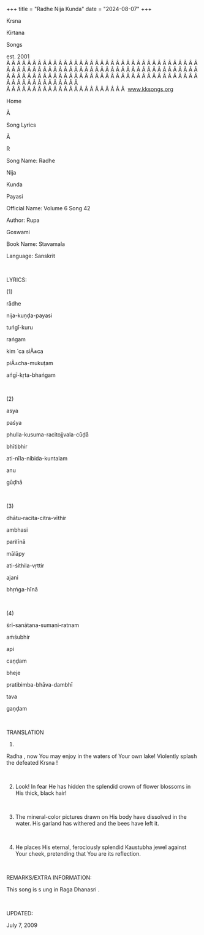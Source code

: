 +++ 
title = "Radhe Nija Kunda"
date = "2024-08-07"
+++

Krsna
 
Kirtana
 
Songs

est. 2001
Â Â Â Â Â Â Â Â Â Â Â Â Â Â Â Â Â Â Â Â Â Â Â Â Â Â Â Â Â Â Â Â Â Â Â Â Â Â Â Â Â Â Â Â Â Â Â Â Â Â Â Â Â Â Â Â Â Â Â Â Â Â Â Â Â Â Â Â Â Â Â Â Â Â Â Â Â Â Â Â Â Â Â Â Â Â Â Â Â Â Â Â Â Â Â Â Â Â Â Â Â Â Â Â Â Â Â Â Â Â Â Â Â Â Â Â Â Â Â Â Â Â Â Â Â  
Â Â Â Â Â Â Â Â Â Â Â Â Â Â Â Â Â Â Â Â Â Â Â  
www.kksongs.org








Home


Ã 
 
Song Lyrics
 
Ã 
 
R


Song Name: 
Radhe
 
Nija
 
Kunda
 
Payasi


Official Name: Volume 6 Song 42


Author: 
Rupa
 
Goswami




Book Name: 
Stavamala


Language: 
Sanskrit




 


LYRICS:


(1)


rādhe
 
nija-kuṇḍa-payasi
 
tuńgī-kuru


rańgam


kim
́ ca 
siÃ±ca
 
piÃ±cha-mukuṭam
 
ańgī-kṛta-bhańgam


 


(2)


asya
 
paśya
 
phulla-kusuma-racitojjvala-cūḍā


bhītibhir
 
ati-nīla-nibida-kuntalam
 
anu


gūḍhā


 


(3)


dhātu-racita-citra-vīthir
 
ambhasi
 
parilīnā


mālāpy
 
ati-śithila-vṛttir
 
ajani


bhṛńga-hīnā


 


(4)


śrī-sanātana-sumaṇi-ratnam
 
aḿśubhir
 
api
 
caṇḍam


bheje
 
pratibimba-bhāva-dambhī
 
tava


gaṇḍam


 


TRANSLATION


1) 
Radha
,
now 
You
 may enjoy in the waters of Your own lake!
Violently splash the defeated 
Krsna
!


 


2) Look! In fear He has
hidden the splendid crown of flower blossoms in His thick, black hair!


 


3) The mineral-color
pictures drawn on His body have dissolved in the water. His garland has
withered and the bees have left it.


 


4) He places His eternal,
ferociously splendid 
Kaustubha
 jewel against 
Your
 cheek, pretending that You are its reflection.


 


REMARKS/EXTRA INFORMATION:


This
song is s
ung in Raga 
Dhanasri
.


 


UPDATED:

July 7, 2009